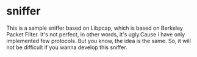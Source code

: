 sniffer
=======

This is a sample sniffer based on Libpcap, which is based on Berkeley Packet Filter.
It's not perfect, in other words, it's ugly.Cause i have only implemented few protocols.
But you know, the idea is the same. So, it will not be difficult if you wanna develop this sniffer.
